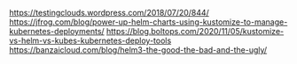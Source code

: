 https://testingclouds.wordpress.com/2018/07/20/844/
https://jfrog.com/blog/power-up-helm-charts-using-kustomize-to-manage-kubernetes-deployments/
https://blog.boltops.com/2020/11/05/kustomize-vs-helm-vs-kubes-kubernetes-deploy-tools
https://banzaicloud.com/blog/helm3-the-good-the-bad-and-the-ugly/